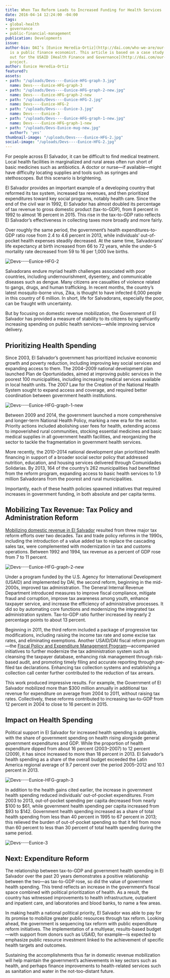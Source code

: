 ```yaml
---
title: When Tax Reform Leads to Increased Funding for Health Services
date: 2016-04-14 12:24:00 -04:00
tags:
- global-health
- governance
- public-financial-management
publication: Developments
issue: 
author-bio: DAI’s [Eunice Heredia-Ortiz](http://dai.com/who-we-are/our-team/eunice-heredia-ortiz)
  is a public finance economist. This article is based on a case study she carried
  out for the USAID [Health Finance and Governance](http://dai.com/our-work/projects/worldwide%E2%80%94health-finance-and-governance-0)
  project.
author: Eunice Heredia-Ortiz
featured?: 
assets:
- path: "/uploads/Devs----Eunice-HFG-graph-3.jpg"
  name: Devs----Eunice-HFG-graph-3
- path: "/uploads/Devs----Eunice-HFG-graph-2-new.jpg"
  name: Devs----Eunice-HFG-graph-2-new
- path: "/uploads/Devs----Eunice-HFG-2.jpg"
  name: Devs----Eunice-HFG-2
- path: "/uploads/Devs----Eunice-3.jpg"
  name: Devs----Eunice-3
- path: "/uploads/Devs----Eunice-HFG-graph-1-new.jpg"
  name: Devs----Eunice-HFG-graph-1-new
- path: "/uploads/Devs-Eunice-mug-new.jpg"
  author?: 'yes'
thumbnail-image: "/uploads/Devs----Eunice-HFG-2.jpg"
social-image: "/uploads/Devs----Eunice-HFG-2.jpg"
---
```


For people across El Salvador, it can be difficult to find medical treatment. Local health facilities in marginalized and rural areas often run short of basic medicines such as antibiotics. A doctor or nurse—if available—might have difficulty locating supplies and tools such as syringes and stethoscopes. But this scenario is brightening.




El Salvador provides an important example of a developing country that reformed its tax system, increased tax revenues, and then prioritized expenditures toward key social programs, notably health care. Since the end of the civil war in 1992, El Salvador has almost doubled its percentage of tax revenue to gross domestic product (tax-to-GDP), from 8 percent in 1992 to almost 16 percent in 2015. This rise in the tax-to-GDP ratio reflects El Salvador’s effectiveness in collecting taxes more broadly and more fairly.

Over roughly the same period, the government’s health expenditures-to-GDP ratio rose from 2.4 to 4.6 percent in 2013, while individuals’ out-of-pocket health expenses steadily decreased. At the same time, Salvadorans’ life expectancy at birth increased from 66 to 72 years, while the under-5 mortality rate decreased from 59 to 16 per 1,000 live births.

![Devs----Eunice-HFG-2](/uploads/Devs----Eunice-HFG-2.jpg "Inside a public health clinic in El Salvador.") 

Salvadorans endure myriad health challenges associated with poor countries, including undernourishment, dysentery, and communicable diseases such as dengue. Many citizens are casualties of violence related to gangs, drugs, and human trafficking. In recent months, the country’s latest mosquito-borne virus, Zika, is thought to have infected 6,000 people in this country of 6 million. In short, life for Salvadorans, especially the poor, can be fraught with uncertainty. 

But by focusing on domestic revenue mobilization, the Government of El Salvador has provided a measure of stability to its citizens by significantly increasing spending on public health services—while improving service delivery.

## Prioritizing Health Spending

Since 2003, El Salvador’s government has prioritized inclusive economic growth and poverty reduction, including improving key social services and expanding access to them. The 2004–2009 national development plan launched Plan de Oportunidades, aimed at improving public services in the poorest 100 municipalities, including increasing medical services available in local health units. The 2007 Law for the Creation of the National Health System sought to expand access and coverage, and required better coordination between government health institutions.

![Devs----Eunice-HFG-graph-1-new](/uploads/Devs----Eunice-HFG-graph-1-new.jpg) 

Between 2009 and 2014, the government launched a more comprehensive and longer-term National Health Policy, marking a new era for the sector. Priority actions included abolishing user fees for health, extending access to impoverished rural communities, stocking essential medicines and basic medical supplies in all government health facilities, and reorganizing the sector to tackle the fragmentation in government health services.

More recently, the 2010–2014 national development plan prioritized health financing in support of a broader social sector policy that addressed nutrition, education, and housing services delivered through Comunidades Solidarias. By 2013, 164 of the country’s 262 municipalities had benefitted from the reform program, expanding access to basic health services to 1.9 million Salvadorans from the poorest and rural municipalities.
 
Importantly, each of these health policies spawned initiatives that required increases in government funding, in both absolute and per capita terms.  

## Mobilizing Tax Revenue: Tax Policy and Administration Reform

[Mobilizing domestic revenue in El Salvador](http://dai-global-developments.com/articles/long-term-fiscal-reform-takes-root-in-el-salvador-and-elsewhere/) resulted from three major tax reform efforts over two decades. Tax and trade policy reforms in the 1990s, including the introduction of a value added tax to replace the cascading sales tax, were complemented with modernization in tax and customs operations. Between 1992 and 1994, tax revenue as a percent of GDP rose from 7 to 11 percent.

![Devs----Eunice-HFG-graph-2-new](/uploads/Devs----Eunice-HFG-graph-2-new.jpg)

Under a program funded by the U.S. Agency for International Development (USAID) and implemented by DAI, the second reform, beginning in the mid-2000s, improved tax administration. The General Internal Revenue Department introduced measures to improve fiscal compliance, mitigate fraud and corruption, improve tax awareness among youth, enhance taxpayer service, and increase the efficiency of administrative processes. It did so by automating core functions and modernizing the integrated tax administration system. Tax-to-GDP ratio further increased by nearly 2 percentage points to about 13 percent. 

Beginning in 2011, the third reform included a package of progressive tax modifications, including raising the income tax rate and some excise tax rates, and eliminating exemptions. Another USAID/DAI fiscal reform program—the [Fiscal Policy and Expenditure Management Program](http://dai.com/our-work/projects/el-salvador%E2%80%94fiscal-policy-and-expenditure-management-program-fpemp)—accompanied initiatives to further modernize the tax administration system such as cleansing the taxpayer database, enhancing risk management through risk-based audit, and promoting timely filing and accurate reporting through pre-filed tax declarations. Enhancing tax collection systems and establishing a collection call center further contributed to the reduction of tax arrears. 

This work produced impressive results. For example, the Government of El Salvador mobilized more than $300 million annually in additional tax revenue for expenditure on average from 2004 to 2011, without raising tax rates. Collectively, these reforms contributed to increasing tax-to-GDP from 12 percent in 2004 to close to 16 percent in 2015.
  
## Impact on Health Spending

Political support in El Salvador for increased health spending is palpable, with the share of government spending on health rising alongside general government expenditures and GDP. While the proportion of health expenditure dipped from about 16 percent (2003–2007) to 12 percent (2009), it has since increased to more than 18 percent in 2013. El Salvador’s health spending as a share of the overall budget exceeded the Latin America regional average of 9.7 percent over the period 2005–2012 and 10.1 percent in 2013.

![Devs----Eunice-HFG-graph-3](/uploads/Devs----Eunice-HFG-graph-3.jpg) 

In addition to the health gains cited earlier, the increase in government health spending reduced individuals’ out-of-pocket expenditures. From 2003 to 2013, out-of-pocket spending per capita decreased from nearly $100 to $61, while government health spending per capita increased from $93 to $142. Government health spending increased as a share of total health spending from less than 40 percent in 1995 to 67 percent in 2013; this relieved the burden of out-of-pocket spending so that it fell from more than 60 percent to less than 30 percent of total health spending during the same period.

![Devs----Eunice-3](/uploads/Devs----Eunice-3.jpg "Launching systems for auditing and information technology in 2010 that would help boost the country’s tax revenues.")

## Next: Expenditure Reform

The relationship between tax-to-GDP and government health spending in El Salvador over the past 20 years demonstrates a positive relationship between the two—as tax-to-GDP rose, so did the value of government health spending. This trend reflects an increase in the government’s fiscal space combined with political prioritization of health. As a result, the country has witnessed improvements to health infrastructure, outpatient and inpatient care, and laboratories and blood banks, to name a few areas.

In making health a national political priority, El Salvador was able to pay for its promise to mobilize greater public resources through tax reform. Looking ahead, the government is sequencing tax reform with public expenditure reform initiatives. The implementation of a multiyear, results-based budget—with support from donors such as USAID, for example—is expected to emphasize public resource investment linked to the achievement of specific health targets and outcomes. 

Sustaining the accomplishments thus far in domestic revenue mobilization will help maintain the government’s achievements in key sectors such as health, and perhaps finance improvements to health-related services such as sanitation and water in the not-too-distant future.
